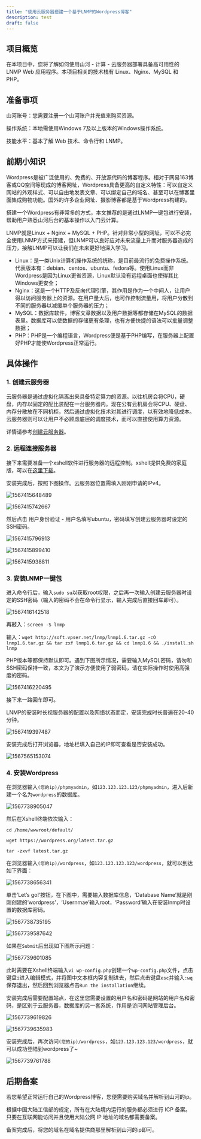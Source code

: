 ```yaml
---
title: "使用云服务器搭建一个基于LNMP的Wordpress博客"
description: test
draft: false
---
```


## 项目概览

在本项目中，您将了解如何使用山河 - 计算 - 云服务器部署具备高可用性的 LNMP Web 应用程序。本项目相关的技术栈有 Linux、Nginx、MySQL 和 PHP。

## 准备事项

山河账号：您需要注册一个山河账户并充值来购买资源。

操作系统：本地需使用Windows 7及以上版本的Windows操作系统。

技能水平：基本了解 Web 技术、命令行和 LNMP。

## 前期小知识

Wordpress是被广泛使用的、免费的、开放源代码的博客程序。相对于网易163博客或QQ空间等现成的博客网址，Wordpress具备更高的自定义特性：可以自定义网站的外观样式、可以自由地发表文章、可以绑定自己的域名、甚至可以在博客里面集成购物功能。国外的许多企业网址、摄影博客都是基于Wordpress构建的。

搭建一个Wordpress有非常多的方式，本文推荐的是通过LNMP一键包进行安装，帮助用户熟悉山河后台的基本操作以入门云计算。

LNMP就是Linux + Nginx + MySQL + PHP。针对非常小型的网址，可以不必完全使用LNMP方式来搭建，但LNMP可以良好应对未来流量上升而对服务器造成的压力，接触LNMP可以让我们在未来更好地深入学习。

* Linux：是一类Unix计算机操作系统的统称，是目前最流行的免费操作系统。代表版本有：debian、centos、ubuntu、fedora等。使用Linux而非Wordpress是因为Linux更省资源，Linux默认没有远程桌面也使得其比Windows更安全；
* Nginx：这是一个HTTP及反向代理引擎，其作用是作为一个中间人，让用户得以访问服务器上的资源。在用户量大后，也可作控制流量用，将用户分散到不同的服务器以减缓单个服务器的压力；
* MySQL：数据库软件，博客文章数据以及用户数据等都存储在MySQL的数据表里。数据库可以使数据的存储更有条理，也有方便快捷的语法可以批量调整数据；
* PHP：PHP是一个编程语言，Wordpress便是基于PHP编写，在服务器上配置好PHP才能使Wordpress正常运行。

## 具体操作

### 1. 创建云服务器

云服务器是通过虚拟化隔离出来具备特定算力的资源。以往机房会将CPU，硬盘，内存以固定的配比装配在一台服务器内。现在公有云机房会将CPU、硬盘、内存分散放在不同机柜，然后通过虚拟化技术对其进行调度，以有效地降低成本。云服务器则可以让用户不必顾虑底层的调度技术，而可以直接使用算力资源。

详情请参考[创建云服务器](/compute/vm/quickstart/create_vm)。

### 2. 远程连接服务器

接下来需要准备一个xshell软件进行服务器的远程控制。xshell提供免费的家庭版，可以在[这里下载](https://www.netsarang.com/zh/free-for-home-school/)。

安装完成后，按照下图操作。云服务器位置需填入刚刚申请的IPv4。

![1567415648489](../../_images/Build-Wordpress.assets/1567415648489.png)

![1567415742667](../../_images/Build-Wordpress.assets/1567415742667.png)

然后点击 用户身份验证 - 用户名填写ubuntu，密码填写创建云服务器时设定的SSH密码。

![1567415796913](../../_images/Build-Wordpress.assets/1567415796913.png)

![1567415899410](../../_images/Build-Wordpress.assets/1567415899410.png)

![1567415938811](../../_images/Build-Wordpress.assets/1567415938811.png)

### 3. 安装LNMP一键包

进入命令行后，输入`sudo su`以获取root权限，之后再一次输入创建云服务器时设定的SSH密码（输入的密码不会在命令行显示，输入完成后直接回车即可）。

![1567416142518](../../_images/Build-Wordpress.assets/1567416142518.png)

再敲入：`screen -S lnmp`

输入：`wget http://soft.vpser.net/lnmp/lnmp1.6.tar.gz -cO lnmp1.6.tar.gz && tar zxf lnmp1.6.tar.gz && cd lnmp1.6 && ./install.sh lnmp`

PHP版本等都保持默认即可。遇到下图所示情况，需要输入MySQL密码，请勿和SSH密码保持一致，本文为了演示方便使用了弱密码，请在实际操作时使用高强度的密码。

![1567416220495](../../_images/Build-Wordpress.assets/1567416220495.png)

接下来一路回车即可。

LNMP的安装时长视服务器的配置以及网络状态而定，安装完成时长普遍在20-40分钟。

![1567419397487](../../_images/Build-Wordpress.assets/1567419397487.png)

安装完成后打开浏览器，地址栏填入自己的IP即可查看是否安装成功。

![1567565153074](../../_images/Build-Wordpress.assets/1567565153074.png)

### 4. 安装Wordpress

在浏览器输入`(您的ip)/phpmyadmin`，如`123.123.123.123/phpmyadmin`，进入后新建一个名为`wordpress`的数据库。

![1567738905047](../../_images/Build-Wordpress.assets/1567738905047.png)

然后在Xshell终端依次输入：

`cd /home/wwwroot/default/`

`wget https://wordpress.org/latest.tar.gz`

`tar -zxvf latest.tar.gz`

在浏览器输入`(您的ip)/wordpress`，如`123.123.123.123/wordpress`，就可以到达如下界面：

![1567738656341](../../_images/Build-Wordpress.assets/1567738656341.png)

单击’Let’s go!‘按钮，在下图中，需要输入数据库信息，‘Database Name’就是刚刚创建的‘wordpress’，‘Usernmae’输入root，‘Password’输入在安装lnmp时设置的数据库密码。

![1567738735195](../../_images/Build-Wordpress.assets/1567738735195.png)

![1567739587642](../../_images/Build-Wordpress.assets/1567739587642.png)

如果在`Submit`后出现如下图所示问题：

![1567739601085](../../_images/Build-Wordpress.assets/1567739601085.png)

此时需要在Xshell终端输入`vi wp-config.php`创建一个`wp-config.php`文件，点击键盘`i`进入编辑模式，并将图中文本框内容复制进去，然后点击键盘`esc`并输入`:wq`保存退出，然后回到浏览器点击`Run the installation`继续。

安装完成后需要配置站点，在这里您需要设置的用户名和密码是网站的用户名和密码，是区别于云服务器，数据库的另一套系统，作用是访问网站管理后台。

![1567739619826](../../_images/Build-Wordpress.assets/1567739619826.png)

![1567739635983](../../_images/Build-Wordpress.assets/1567739635983.png)

安装完成后，再次访问`(您的ip)/wordpress`，如`123.123.123.123/wordpress`，就可以成功登陆到wordpress了~

![1567739761788](../../_images/Build-Wordpress.assets/1567739761788.png)

## 后期备案

若您希望正常运行自己的Wordpress博客，您便需要购买域名并解析到山河的ip。

根据中国大陆工信部的规定，所有在大陆境内运行的服务都必须进行 ICP 备案。只要在互联网能访问并且使用大陆公网 IP 地址的域名都需要备案。

备案完成后，将您的域名在域名提供商那里解析到山河的ip即可。